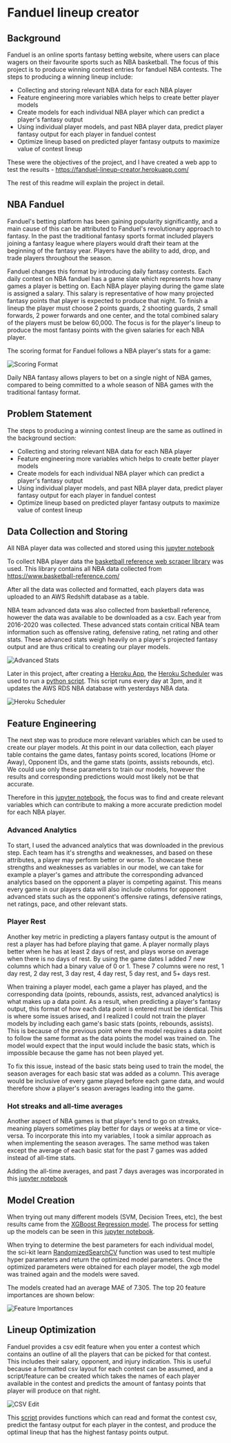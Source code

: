 # Fanduel lineup creator

## Background

Fanduel is an online sports fantasy betting website, where users can place wagers on their favourite sports such as NBA basketball. The focus of this project is to produce winning contest entries for fanduel NBA contests. The steps to producing a winning lineup include:

* Collecting and storing relevant NBA data for each NBA player
* Feature engineering more variables which helps to create better player models
* Create models for each individual NBA player which can predict a player's fantasy output
* Using individual player models, and past NBA player data, predict player fantasy output for each player in fanduel contest
* Optimize lineup based on predicted player fantasy outputs to maximize value of contest lineup

These were the objectives of the project, and I have created a web app to test the results - https://fanduel-lineup-creator.herokuapp.com/

The rest of this readme will explain the project in detail.

## NBA Fanduel

Fanduel's betting platform has been gaining popularity significantly, and a main cause of this can be attributed to Fanduel's revolutionary approach to fantasy. In the past the traditional fantasy sports format included players joining a fantasy league where players would draft their team at the beginning of the fantasy year. Players have the ability to add, drop, and trade players throughout the season. 

Fanduel changes this format by introducing daily fantasy contests. Each daily contest on NBA fanduel has a game slate which represents how many games a player is betting on. Each NBA player playing during the game slate is assigned a salary. This salary is representative of how many projected fantasy points that player is expected to produce that night. To finish a lineup the player must choose 2 points guards, 2 shooting guards, 2 small forwards, 2 power forwards and one center, and the total combined salary of the players must be below 60,000. The focus is for the player's lineup to produce the most fantasy points with the given salaries for each NBA player.

The scoring format for Fanduel follows a NBA player's stats for a game:

![Scoring Format](static/images/scoring_system_FD.png)

Daily NBA fantasy allows players to bet on a single night of NBA games, compared to being committed to a whole season of NBA games with the traditional fantasy format. 

## Problem Statement

The steps to producing a winning contest lineup are the same as outlined in the background section:

* Collecting and storing relevant NBA data for each NBA player
* Feature engineering more variables which helps to create better player models
* Create models for each individual NBA player which can predict a player's fantasy output
* Using individual player models, and past NBA player data, predict player fantasy output for each player in fanduel contest
* Optimize lineup based on predicted player fantasy outputs to maximize value of contest lineup


## Data Collection and Storing

All NBA player data was collected and stored using this [jupyter notebook](https://github.com/Eric-Pacheco95/PersonalProjects/blob/master/Fanduel-Lineup-Creator/notebooks/player_stats.ipynb)

To collect NBA player data the [basketball reference web scraper library](https://jaebradley.github.io/basketball_reference_web_scraper/) was used. This library contains all NBA data collected from https://www.basketball-reference.com/

After all the data was collected and formatted, each players data was uploaded to an AWS Redshift database as a table.

NBA team advanced data was also collected from basketball reference, however the data was available to be downloaded as a csv. Each year from 2016-2020 was collected. These advanced stats contain critical NBA team information such as offensive rating, defensive rating, net rating and other stats. These advanced stats weigh heavily on a player's projected fantasy output and are thus critical to creating our player models.

![Advanced Stats](static/images/advanced_stats.png)

Later in this project, after creating a [Heroku App](https://fanduel-lineup-creator.herokuapp.com/), the [Heroku Scheduler](https://devcenter.heroku.com/articles/scheduler) was used to run a [python script](https://github.com/Eric-Pacheco95/PersonalProjects/blob/master/Fanduel-Lineup-Creator/scripts/add_daily_boxscores.py). This script runs every day at 3pm, and it updates the AWS RDS NBA database with yesterdays NBA data. 

![Heroku Scheduler](static/images/heroku_scheduler.png)

## Feature Engineering

The next step was to produce more relevant variables which can be used to create our player models. At this point in our data collection, each player table contains the game dates, fantasy points scored, locations (Home or Away), Opponent IDs, and the game stats (points, assists rebounds, etc). We could use only these parameters to train our models, however the results and corresponding predictions would most likely not be that accurate. 

Therefore in this [jupyter notebook](https://github.com/Eric-Pacheco95/PersonalProjects/blob/master/Fanduel-Lineup-Creator/notebooks/player_stats_feature_engineering.ipynb), the focus was to find and create relevant variables which can contribute to making a more accurate prediction model for each NBA player.

### Advanced Analytics
To start, I used the advanced analytics that was downloaded in the previous step. Each team has it's strengths and weaknesses, and based on these attributes, a player may perform better or worse. To showcase these strengths and weaknesses as variables in our model, we can take for example a player's games and attribute the corresponding advanced analytics based on the opponent a player is competing against. This means every game in our players data will also include columns for opponent advanced stats such as the opponent's offensive ratings, defensive ratings, net ratings, pace, and other relevant stats.

### Player Rest
Another key metric in predicting a players fantasy output is the amount of rest a player has had before playing that game. A player normally plays better when he has at least 2 days of rest, and plays worse on average when there is no days of rest. By using the game dates I added 7 new columns which had a binary value of 0 or 1. These 7 columns were no rest, 1 day rest, 2 day rest, 3 day rest, 4 day rest, 5 day rest, and 5+ days rest.

When training a player model, each game a player has played, and the corresponding data (points, rebounds, assists, rest, advanced analytics) is what makes up a data point. As a result, when predicting a player's fantasy output, this format of how each data point is entered must be identical. This is where some issues arised, and I realized I could not train the player models by including each game's basic stats (points, rebounds, assists). This is because of the previous point where the model requires a data point to follow the same format as the data points the model was trained on. The model would expect that the input would include the basic stats, which is impossible because the game has not been played yet. 

To fix this issue, instead of the basic stats being used to train the model, the season averages for each basic stat was added as a column. This average would be inclusive of every game played before each game data, and would therefore show a player's season averages leading into the game. 

### Hot streaks and all-time averages
Another aspect of NBA games is that player's tend to go on streaks, meaning players sometimes play better for days or weeks at a time or vice-versa. To incorporate this into my variables, I took a similar approach as when implementing the season averages. The same method was taken except the average of each basic stat for the past 7 games was added instead of all-time stats.

Adding the all-time averages, and past 7 days averages was incorporated in this [jupyter notebook](https://github.com/Eric-Pacheco95/PersonalProjects/blob/master/Fanduel-Lineup-Creator/notebooks/xgb_model_creation.ipynb)

## Model Creation

When trying out many different models (SVM, Decision Trees, etc), the best results came from the [XGBoost Regression model](https://xgboost.readthedocs.io/en/latest/python/python_api.html#module-xgboost.sklearn). The process for setting up the models can be seen in this [jupyter notebook](https://github.com/Eric-Pacheco95/PersonalProjects/blob/master/Fanduel-Lineup-Creator/notebooks/xgb_model_creation.ipynb).

When trying to determine the best parameters for each individual model, the sci-kit learn [RandomizedSearchCV](https://scikit-learn.org/0.16/modules/generated/sklearn.grid_search.RandomizedSearchCV.html) function was used to test multiple hyper parameters and return the optimized model parameters. Once the optimized parameters were obtained for each player model, the xgb model was trained again and the models were saved.

The models created had an average MAE of 7.305. The top 20 feature importances are shown below:

![Feature Importances](static/images/feature_importances.png)

## Lineup Optimization

Fanduel provides a csv edit feature when you enter a contest which contains an outline of all the players that can be picked for that contest. This includes their salary, opponent, and injury indication. This is useful because a formatted csv layout for each contest can be assumed, and a script/feature can be created which takes the names of each player available in the contest and predicts the amount of fantasy points that player will produce on that night.

![CSV Edit](static/images/save_csv.png)

This [script](https://github.com/Eric-Pacheco95/PersonalProjects/blob/master/Fanduel-Lineup-Creator/scripts/fanduel_lineup_creator.py) provides functions which can read and format the contest csv, predict the fantasy output for each player in the contest, and produce the optimal lineup that has the highest fantasy points output.
